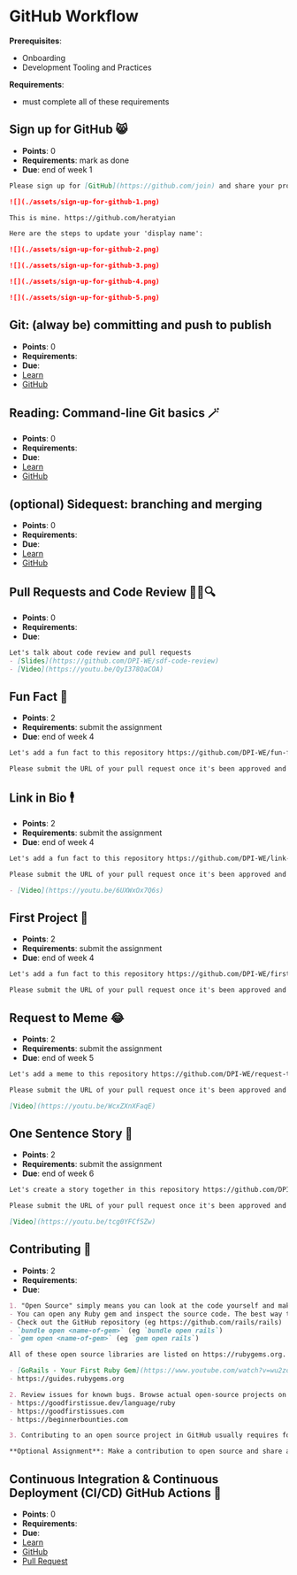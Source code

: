 # GitHub Workflow

**Prerequisites**:
- Onboarding
- Development Tooling and Practices

**Requirements**:
- must complete all of these requirements

<!-- TODO: overview -->

## Sign up for GitHub 😸
- **Points**: 0
- **Requirements**: mark as done
- **Due**: end of week 1
```md
Please sign up for [GitHub](https://github.com/join) and share your profile page. It should be something like this `github.com/<username>`. Please set a profile image and display name using your first and last name so it's easy to tag you. Your GitHub profile is like a software engineering resume. It's important for employers, clients, teammates, etc. to know it's you. I also recommend keeping only 1 GitHub account so your contribution graph is full of green. You can create organizations to separate your repositories. 

![](./assets/sign-up-for-github-1.png)

This is mine. https://github.com/heratyian

Here are the steps to update your 'display name':

![](./assets/sign-up-for-github-2.png)

![](./assets/sign-up-for-github-3.png)

![](./assets/sign-up-for-github-4.png)

![](./assets/sign-up-for-github-5.png)
```

## Git: (alway be) committing and push to publish
- **Points**: 0
- **Requirements**:
- **Due**:
- [Learn](https://learn.firstdraft.com/lessons/50)
- [GitHub](https://github.com/appdev-lessons/git-commit-and-push)

## Reading: Command-line Git basics 🪄
- **Points**: 0
- **Requirements**:
- **Due**:
- [Learn](https://learn.firstdraft.com/lessons/196-git-cli)
- [GitHub](https://github.com/appdev-lessons/git-cli)

<!-- TODO: add vscode git gui basics? -->

## (optional) Sidequest: branching and merging
- **Points**: 0
- **Requirements**:
- **Due**:
- [Learn](https://learn.firstdraft.com/lessons/54)
- [GitHub](https://github.com/appdev-lessons/git-branch-and-merge)

## Pull Requests and Code Review 📝🔧🔍
- **Points**: 0
- **Requirements**:
- **Due**:
```md
Let's talk about code review and pull requests
- [Slides](https://github.com/DPI-WE/sdf-code-review)
- [Video](https://youtu.be/QyI378QaCOA)
```

## Fun Fact 🤪
- **Points**: 2
- **Requirements**: submit the assignment
- **Due**: end of week 4
```md
Let's add a fun fact to this repository https://github.com/DPI-WE/fun-facts

Please submit the URL of your pull request once it's been approved and merged.
```

## Link in Bio 🕴️
- **Points**: 2
- **Requirements**: submit the assignment
- **Due**: end of week 4
```md
Let's add a fun fact to this repository https://github.com/DPI-WE/link-in-bio

Please submit the URL of your pull request once it's been approved and merged.

- [Video](https://youtu.be/6UXWxOx7Q6s)
```

## First Project 🚀
- **Points**: 2
- **Requirements**: submit the assignment
- **Due**: end of week 4
```md
Let's add a fun fact to this repository https://github.com/DPI-WE/first-project

Please submit the URL of your pull request once it's been approved and merged.
```

## Request to Meme 😂
- **Points**: 2
- **Requirements**: submit the assignment
- **Due**: end of week 5
```md
Let's add a meme to this repository https://github.com/DPI-WE/request-to-meme

Please submit the URL of your pull request once it's been approved and merged.

[Video](https://youtu.be/WcxZXnXFaqE)
```

## One Sentence Story 📖
- **Points**: 2
- **Requirements**: submit the assignment
- **Due**: end of week 6
```md
Let's create a story together in this repository https://github.com/DPI-WE/one-sentence-story

Please submit the URL of your pull request once it's been approved and merged.

[Video](https://youtu.be/tcg0YFCfSZw)
```

## Contributing 🙋
- **Points**: 2
- **Requirements**:
- **Due**:
```md
1. "Open Source" simply means you can look at the code yourself and make a contribution.
- You can open any Ruby gem and inspect the source code. The best way to get better at writing code is by reading other people's code. 
- Check out the GitHub repository (eg https://github.com/rails/rails)
- `bundle open <name-of-gem>` (eg `bundle open rails`)
- `gem open <name-of-gem>` (eg `gem open rails`)

All of these open source libraries are listed on https://rubygems.org. If you're feeling bold, you can try creating your own Ruby Gem 💎

- [GoRails - Your First Ruby Gem](https://www.youtube.com/watch?v=wu2zoy63DeU)
- https://guides.rubygems.org

2. Review issues for known bugs. Browse actual open-source projects on GitHub looking for "good first issue" or "beginner-friendly" tags.
- https://goodfirstissue.dev/language/ruby
- https://goodfirstissues.com
- https://beginnerbounties.com

3. Contributing to an open source project in GitHub usually requires forking, cloning, making changes, and then submitting a pull request to the project. See `contributing` section in README for guidance.

**Optional Assignment**: Make a contribution to open source and share a link/screenshot of your contribution. Share knowledge, submit an issue, ask a question, review a pull request, work on a bounty etc. You may even submit an issue for an assignment or slide deck if you think there is a bug or something is not clear.
```

## Continuous Integration & Continuous Deployment (CI/CD) GitHub Actions 🔄
- **Points**: 0
- **Requirements**:
- **Due**:
- [Learn](https://learn.firstdraft.com/lessons/402-continuous-integration-continuous-deployment)
- [GitHub](https://github.com/DPI-WE/continuous-integration-continuous-deployment)
- [Pull Request](https://github.com/DPI-WE/readit/pull/30)
